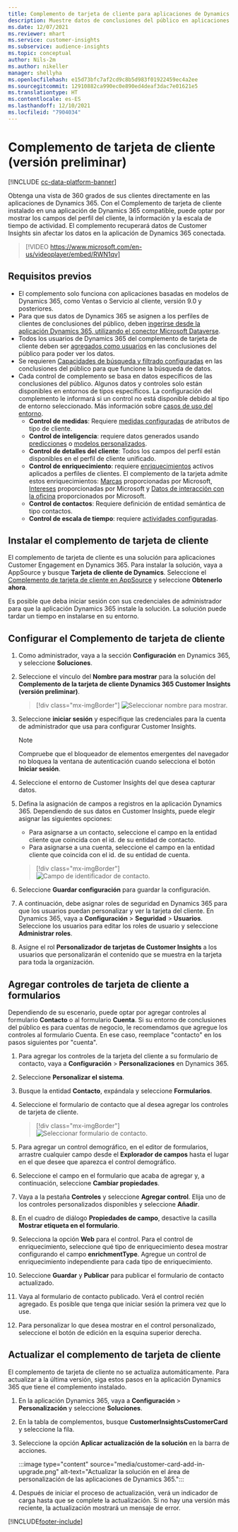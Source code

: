 ```yaml
---
title: Complemento de tarjeta de cliente para aplicaciones de Dynamics 365 (Vídeo)
description: Muestre datos de conclusiones del público en aplicaciones de Dynamics 365 con este complemento.
ms.date: 12/07/2021
ms.reviewer: mhart
ms.service: customer-insights
ms.subservice: audience-insights
ms.topic: conceptual
author: Nils-2m
ms.author: nikeller
manager: shellyha
ms.openlocfilehash: e15d73bfc7af2cd9c8b5d983f01922459ec4a2ee
ms.sourcegitcommit: 12910882ca990ec0e890ed4deaf3dac7e01621e5
ms.translationtype: HT
ms.contentlocale: es-ES
ms.lasthandoff: 12/10/2021
ms.locfileid: "7904034"
---
```

# <a name="customer-card-add-in-preview"></a>Complemento de tarjeta de cliente (versión preliminar)

[!INCLUDE [cc-data-platform-banner](../includes/cc-data-platform-banner.md)]

Obtenga una vista de 360 grados de sus clientes directamente en las aplicaciones de Dynamics 365. Con el Complemento de tarjeta de cliente instalado en una aplicación de Dynamics 365 compatible, puede optar por mostrar los campos del perfil del cliente, la información y la escala de tiempo de actividad. El complemento recuperará datos de Customer Insights sin afectar los datos en la aplicación de Dynamics 365 conectada.

> [!VIDEO https://www.microsoft.com/en-us/videoplayer/embed/RWN1qv]

## <a name="prerequisites"></a>Requisitos previos

- El complemento solo funciona con aplicaciones basadas en modelos de Dynamics 365, como Ventas o Servicio al cliente, versión 9.0 y posteriores.
- Para que sus datos de Dynamics 365 se asignen a los perfiles de clientes de conclusiones del público, deben [ingerirse desde la aplicación Dynamics 365, utilizando el conector Microsoft Dataverse](connect-power-query.md).
- Todos los usuarios de Dynamics 365 del complemento de tarjeta de cliente deben ser [agregados como usuarios](permissions.md) en las conclusiones del público para poder ver los datos.
- Se requieren [Capacidades de búsqueda y filtrado configuradas](search-filter-index.md) en las conclusiones del público para que funcione la búsqueda de datos.
- Cada control de complemento se basa en datos específicos de las conclusiones del público. Algunos datos y controles solo están disponibles en entornos de tipos específicos. La configuración del complemento le informará si un control no está disponible debido al tipo de entorno seleccionado. Más información sobre [casos de uso del entorno](work-with-business-accounts.md).
  - **Control de medidas**: Requiere [medidas configuradas](measures.md) de atributos de tipo de cliente.
  - **Control de inteligencia**: requiere datos generados usando [predicciones](predictions.md) o [modelos personalizados](custom-models.md).
  - **Control de detalles del cliente**: Todos los campos del perfil están disponibles en el perfil de cliente unificado.
  - **Control de enriquecimiento**: requiere [enriquecimientos](enrichment-hub.md) activos aplicados a perfiles de clientes. El complemento de la tarjeta admite estos enriquecimientos: [Marcas](enrichment-microsoft.md) proporcionadas por Microsoft, [Intereses](enrichment-microsoft.md) proporcionadas por Microsoft y [Datos de interacción con la oficina](enrichment-office.md) proporcionados por Microsoft.
  - **Control de contactos**: Requiere definición de entidad semántica de tipo contactos.
  - **Control de escala de tiempo**: requiere [actividades configuradas](activities.md).

## <a name="install-the-customer-card-add-in"></a>Instalar el complemento de tarjeta de cliente

El complemento de tarjeta de cliente es una solución para aplicaciones Customer Engagement en Dynamics 365. Para instalar la solución, vaya a AppSource y busque **Tarjeta de cliente de Dynamics**. Seleccione el [Complemento de tarjeta de cliente en AppSource](https://appsource.microsoft.com/product/dynamics-365/mscrm.dynamics_365_customer_insights_customer_card_addin?tab=Overview) y seleccione **Obtenerlo ahora**.

Es posible que deba iniciar sesión con sus credenciales de administrador para que la aplicación Dynamics 365 instale la solución. La solución puede tardar un tiempo en instalarse en su entorno.

## <a name="configure-the-customer-card-add-in"></a>Configurar el Complemento de tarjeta de cliente

1. Como administrador, vaya a la sección **Configuración** en Dynamics 365, y seleccione **Soluciones**.

1. Seleccione el vínculo del **Nombre para mostrar** para la solución del **Complemento de la tarjeta de cliente Dynamics 365 Customer Insights (versión preliminar)**.

   > [!div class="mx-imgBorder"]
   > ![Seleccionar nombre para mostrar.](media/select-display-name.png "Seleccionar nombre para mostrar.")

1. Seleccione **iniciar sesión** y especifique las credenciales para la cuenta de administrador que usa para configurar Customer Insights.

   > [!NOTE]
   > Compruebe que el bloqueador de elementos emergentes del navegador no bloquea la ventana de autenticación cuando selecciona el botón **Iniciar sesión**.

1. Seleccione el entorno de Customer Insights del que desea capturar datos.

1. Defina la asignación de campos a registros en la aplicación Dynamics 365. Dependiendo de sus datos en Customer Insights, puede elegir asignar las siguientes opciones:
   - Para asignarse a un contacto, seleccione el campo en la entidad cliente que coincida con el id. de su entidad de contacto.
   - Para asignarse a una cuenta, seleccione el campo en la entidad cliente que coincida con el id. de su entidad de cuenta.

   > [!div class="mx-imgBorder"]
   > ![Campo de identificador de contacto.](media/contact-id-field.png "Campo de identificador de contacto.")

1. Seleccione **Guardar configuración** para guardar la configuración.

1. A continuación, debe asignar roles de seguridad en Dynamics 365 para que los usuarios puedan personalizar y ver la tarjeta del cliente. En Dynamics 365, vaya a **Configuración** > **Seguridad** > **Usuarios**. Seleccione los usuarios para editar los roles de usuario y seleccione **Administrar roles**.

1. Asigne el rol **Personalizador de tarjetas de Customer Insights** a los usuarios que personalizarán el contenido que se muestra en la tarjeta para toda la organización.

## <a name="add-customer-card-controls-to-forms"></a>Agregar controles de tarjeta de cliente a formularios

Dependiendo de su escenario, puede optar por agregar controles al formulario **Contacto** o al formulario **Cuenta**. Si su entorno de conclusiones del público es para cuentas de negocio, le recomendamos que agregue los controles al formulario Cuenta. En ese caso, reemplace "contacto" en los pasos siguientes por "cuenta".

1. Para agregar los controles de la tarjeta del cliente a su formulario de contacto, vaya a **Configuración** > **Personalizaciones** en Dynamics 365.

1. Seleccione **Personalizar el sistema**.

1. Busque la entidad **Contacto**, expándala y seleccione **Formularios**.

1. Seleccione el formulario de contacto que al desea agregar los controles de tarjeta de cliente.

    > [!div class="mx-imgBorder"]
    > ![Seleccionar formulario de contacto.](media/contact-active-forms.png "Seleccionar formulario de contacto.")

1. Para agregar un control demográfico, en el editor de formularios, arrastre cualquier campo desde el **Explorador de campos** hasta el lugar en el que desee que aparezca el control demográfico.

1. Seleccione el campo en el formulario que acaba de agregar y, a continuación, seleccione **Cambiar propiedades**.

1. Vaya a la pestaña **Controles** y seleccione **Agregar control**. Elija uno de los controles personalizados disponibles y seleccione **Añadir**.

1. En el cuadro de diálogo **Propiedades de campo**, desactive la casilla **Mostrar etiqueta en el formulario**.

1. Selecciona la opción **Web** para el control. Para el control de enriquecimiento, seleccione qué tipo de enriquecimiento desea mostrar configurando el campo **enrichmentType**. Agregue un control de enriquecimiento independiente para cada tipo de enriquecimiento.

1. Seleccione **Guardar** y **Publicar** para publicar el formulario de contacto actualizado.

1. Vaya al formulario de contacto publicado. Verá el control recién agregado. Es posible que tenga que iniciar sesión la primera vez que lo use.

1. Para personalizar lo que desea mostrar en el control personalizado, seleccione el botón de edición en la esquina superior derecha.

## <a name="upgrade-customer-card-add-in"></a>Actualizar el complemento de tarjeta de cliente

El complemento de tarjeta de cliente no se actualiza automáticamente. Para actualizar a la última versión, siga estos pasos en la aplicación Dynamics 365 que tiene el complemento instalado.

1. En la aplicación Dynamics 365, vaya a **Configuración** > **Personalización** y seleccione **Soluciones**.

1. En la tabla de complementos, busque **CustomerInsightsCustomerCard** y seleccione la fila.

1. Seleccione la opción **Aplicar actualización de la solución** en la barra de acciones.

   :::image type="content" source="media/customer-card-add-in-upgrade.png" alt-text="Actualizar la solución en el área de personalización de las aplicaciones de Dynamics 365.":::

1. Después de iniciar el proceso de actualización, verá un indicador de carga hasta que se complete la actualización. Si no hay una versión más reciente, la actualización mostrará un mensaje de error.


[!INCLUDE[footer-include](../includes/footer-banner.md)]
